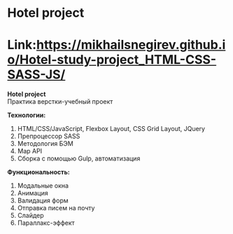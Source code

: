 # Hotel project

# Link:https://mikhailsnegirev.github.io/Hotel-study-project_HTML-CSS-SASS-JS/


**Hotel project**  
Практика верстки-учебный проект

**Технологии:** 
1) HTML/CSS/JavaScript, Flexbox Layout, CSS Grid Layout, JQuery 
2) Препроцессор SASS 
3) Методология БЭМ 
4) Map API 
5) Сборка с помощью Gulp, автоматизация

**Функциональность:** 
1) Модальные окна 
2) Анимация
3) Валидация форм 
4) Отправка писем на почту
5) Слайдер
6) Параллакс-эффект
